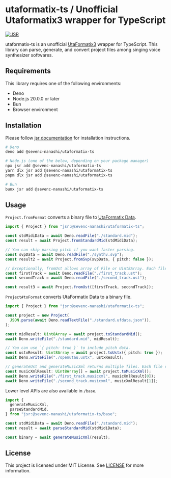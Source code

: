 # utaformatix-ts / Unofficial Utaformatix3 wrapper for TypeScript

[![JSR](https://jsr.io/badges/@sevenc-nanashi/utaformatix-ts)](https://jsr.io/@sevenc-nanashi/utaformatix-ts)

utaformatix-ts is an unofficial
[UtaFormatix3](https://github.com/sdercolin/utaformatix3) wrapper for
TypeScript. This library can parse, generate, and convert project files among
singing voice synthesizer softwares.

## Requirements

This library requires one of the following environments:

- Deno
- Node.js 20.0.0 or later
- Bun
- Browser environment

## Installation

Please follow [jsr documentation](https://jsr.io/docs/using-packages) for
installation instructions.

```bash
# Deno
deno add @sevenc-nanashi/utaformatix-ts

# Node.js (one of the below, depending on your package manager)
npx jsr add @sevenc-nanashi/utaformatix-ts
yarn dlx jsr add @sevenc-nanashi/utaformatix-ts
pnpm dlx jsr add @sevenc-nanashi/utaformatix-ts

# Bun
bunx jsr add @sevenc-nanashi/utaformatix-ts
```

## Usage

`Project.fromFormat` converts a binary file to
[UtaFormatix Data](https://github.com/sdercolin/utaformatix-data).

```typescript
import { Project } from "jsr:@sevenc-nanashi/utaformatix-ts";

const stdMidiData = await Deno.readFile("./standard.mid");
const result = await Project.fromStandardMid(stdMidiData);

// You can skip parsing pitch if you want faster parsing.
const svpData = await Deno.readFile("./synthv.svp");
const result2 = await Project.fromSvp(svpData, { pitch: false });

// Exceptionally, fromUst allows array of File or Uint8Array. Each file represents a track.
const firstTrack = await Deno.readFile("./first_track.ust");
const secondTrack = await Deno.readFile("./second_track.ust");

const result3 = await Project.fromUst([firstTrack, secondTrack]);
```

`Project#toFormat` converts UtaFormatix Data to a binary file.

```typescript
import { Project } from "jsr:@sevenc-nanashi/utaformatix-ts";

const project = new Project(
  JSON.parse(await Deno.readTextFile("./standard.ufdata.json")),
);

const midResult: Uint8Array = await project.toStandardMid();
await Deno.writeFile("./standard.mid", midResult);

// You can use `{ pitch: true }` to include pitch data.
const ustxResult: Uint8Array = await project.toUstx({ pitch: true });
await Deno.writeFile("./openutau.ustx", ustxResult);

// generateUst and generateMusicXml returns multiple files. Each file represents a track.
const musicXmlResult: Uint8Array[] = await project.toMusicXml();
await Deno.writeFile("./first_track.musicxml", musicXmlResult[0]);
await Deno.writeFile("./second_track.musicxml", musicXmlResult[1]);
```

Lower level APIs are also available in `/base`.

```typescript
import {
  generateMusicXml,
  parseStandardMid,
} from "jsr:@sevenc-nanashi/utaformatix-ts/base";

const stdMidiData = await Deno.readFile("./standard.mid");
const result = await parseStandardMid(stdMidiData);

const binary = await generateMusicXml(result);
```

## License

This project is licensed under MIT License. See
[LICENSE](https://github.com/sevenc-nanashi/utaformatix-ts/blob/main/LICENSE)
for more information.
